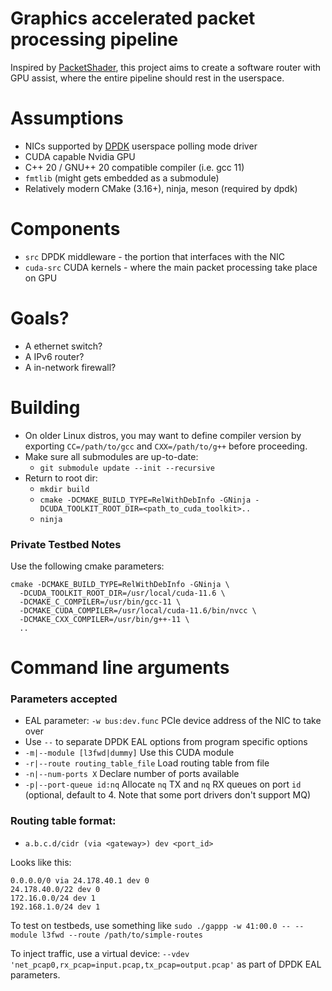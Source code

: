 # Graphics accelerated packet processing pipeline

Inspired by [PacketShader](https://dl.acm.org/doi/10.1145/1851275.1851207), this project aims to create a software router with GPU assist, where the entire pipeline should rest in the userspace.

# Assumptions

* NICs supported by [DPDK](https://github.com/DPDK/dpdk) userspace polling mode driver
* CUDA capable Nvidia GPU
* C++ 20 / GNU++ 20 compatible compiler (i.e. gcc 11)
* `fmtlib` (might gets embedded as a submodule)
* Relatively modern CMake (3.16+), ninja, meson (required by dpdk)

# Components

* `src` DPDK middleware - the portion that interfaces with the NIC
* `cuda-src` CUDA kernels - where the main packet processing take place on GPU

# Goals?

* A ethernet switch?
* A IPv6 router?
* A in-network firewall?

# Building

* On older Linux distros, you may want to define compiler version by exporting `CC=/path/to/gcc` and `CXX=/path/to/g++` before proceeding.
* Make sure all submodules are up-to-date:
  - `git submodule update --init --recursive`
* Return to root dir:
  - `mkdir build`
  - `cmake -DCMAKE_BUILD_TYPE=RelWithDebInfo -GNinja -DCUDA_TOOLKIT_ROOT_DIR=<path_to_cuda_toolkit>..`
  - `ninja`

### Private Testbed Notes

Use the following cmake parameters:

```
cmake -DCMAKE_BUILD_TYPE=RelWithDebInfo -GNinja \
  -DCUDA_TOOLKIT_ROOT_DIR=/usr/local/cuda-11.6 \
  -DCMAKE_C_COMPILER=/usr/bin/gcc-11 \
  -DCMAKE_CUDA_COMPILER=/usr/local/cuda-11.6/bin/nvcc \
  -DCMAKE_CXX_COMPILER=/usr/bin/g++-11 \
  ..
```

# Command line arguments

### Parameters accepted
- EAL parameter: `-w bus:dev.func` PCIe device address of the NIC to take over
- Use `--` to separate DPDK EAL options from program specific options
- `-m|--module [l3fwd|dummy]` Use this CUDA module
- `-r|--route routing_table_file` Load routing table from file
- `-n|--num-ports X` Declare number of ports available
- `-p|--port-queue id:nq` Allocate `nq` TX and `nq` RX queues on port `id` (optional, default to 4. Note that some port drivers don't support MQ)

### Routing table format:
- `a.b.c.d/cidr (via <gateway>) dev <port_id>`

Looks like this:

```
0.0.0.0/0 via 24.178.40.1 dev 0
24.178.40.0/22 dev 0
172.16.0.0/24 dev 1
192.168.1.0/24 dev 1
```

To test on testbeds, use something like `sudo ./gappp -w 41:00.0 -- --module l3fwd --route /path/to/simple-routes`

To inject traffic, use a virtual device: `--vdev 'net_pcap0,rx_pcap=input.pcap,tx_pcap=output.pcap'` as part of DPDK EAL parameters.